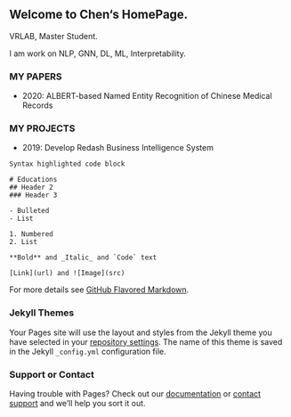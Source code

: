 ## Welcome to Chen‘s HomePage.

VRLAB, Master Student.

I am work on NLP, GNN, DL, ML, Interpretability.


### MY PAPERS
- 2020: ALBERT-based Named Entity Recognition of Chinese Medical Records

### MY PROJECTS
- 2019: Develop Redash Business Intelligence System
```MY PAPERS
Syntax highlighted code block

# Educations
## Header 2
### Header 3

- Bulleted
- List

1. Numbered
2. List

**Bold** and _Italic_ and `Code` text

[Link](url) and ![Image](src)
```

For more details see [GitHub Flavored Markdown](https://guides.github.com/features/mastering-markdown/).

### Jekyll Themes

Your Pages site will use the layout and styles from the Jekyll theme you have selected in your [repository settings](https://github.com/JiechenJohn/JiechenJohn/settings). The name of this theme is saved in the Jekyll `_config.yml` configuration file.

### Support or Contact

Having trouble with Pages? Check out our [documentation](https://docs.github.com/categories/github-pages-basics/) or [contact support](https://support.github.com/contact) and we’ll help you sort it out.
